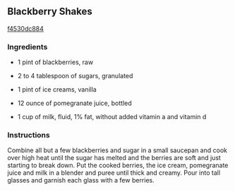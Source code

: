 ## Blackberry Shakes

[f4530dc884](http://www.foodnetwork.com/recipes/bobby-flay/blackberry-shakes-recipe.html)

### Ingredients

 - 1 pint of blackberries, raw

 - 2 to 4 tablespoon of sugars, granulated

 - 1 pint of ice creams, vanilla

 - 12 ounce of pomegranate juice, bottled

 - 1 cup of milk, fluid, 1% fat, without added vitamin a and vitamin d

### Instructions

Combine all but a few blackberries and sugar in a small saucepan and cook over high heat until the sugar has melted and the berries are soft and just starting to break down. Put the cooked berries, the ice cream, pomegranate juice and milk in a blender and puree until thick and creamy. Pour into tall glasses and garnish each glass with a few berries.